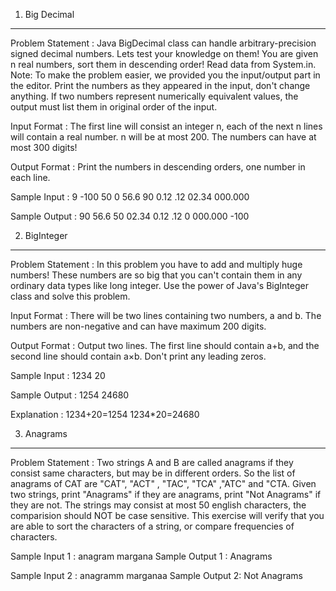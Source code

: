 1. Big Decimal
---------------

Problem Statement :
Java BigDecimal class can handle arbitrary-precision signed decimal numbers. Lets test your knowledge on them!
You are given n real numbers, sort them in descending order! Read data from System.in.
Note: To make the problem easier, we provided you the input/output part in the editor. Print the numbers as they appeared in the input, don't change anything. If two numbers represent numerically equivalent values, the output must list them in original order of the input.

Input Format :
The first line will consist an integer n, each of the next n lines will contain a real number. n will be at most 200. The numbers can have at most 300 digits!

Output Format :
Print the numbers in descending orders, one number in each line.

Sample Input :
9
-100
50
0
56.6
90
0.12
.12
02.34
000.000

Sample Output :
90
56.6
50
02.34
0.12
.12
0
000.000
-100


2. BigInteger
--------------

Problem Statement :
In this problem you have to add and multiply huge numbers! These numbers are so big that you can't contain them in any ordinary data types like long integer.
Use the power of Java's BigInteger class and solve this problem.

Input Format :
There will be two lines containing two numbers, a and b. The numbers are non-negative and can have maximum 200 digits.

Output Format :
Output two lines. The first line should contain a+b, and the second line should contain a×b. Don't print any leading zeros.

Sample Input :
1234
20

Sample Output :
1254
24680

Explanation :
1234+20=1254
1234*20=24680

3. Anagrams
------------
Problem Statement :
Two strings A and B are called anagrams if they consist same characters, but may be in different orders. So the list of anagrams of CAT are "CAT", "ACT" , "TAC", "TCA" ,"ATC" and "CTA.
Given two strings, print "Anagrams" if they are anagrams, print "Not Anagrams" if they are not. The strings may consist at most 50 english characters, the comparision should NOT be case sensitive.
This exercise will verify that you are able to sort the characters of a string, or compare frequencies of characters.

Sample Input 1 : 
anagram
margana
Sample Output 1 :
Anagrams

Sample Input 2 :
anagramm
marganaa
Sample Output 2:
Not Anagrams
